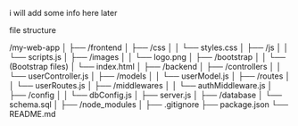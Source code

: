 i will add some info here later

file structure

/my-web-app
│
├── /frontend
│   ├── /css
│   │   └── styles.css
│   ├── /js
│   │   └── scripts.js
│   ├── /images
│   │   └── logo.png
│   ├── /bootstrap
│   │   └── (Bootstrap files)
│   └── index.html
│
├── /backend
│   ├── /controllers
│   │   └── userController.js
│   ├── /models
│   │   └── userModel.js
│   ├── /routes
│   │   └── userRoutes.js
│   ├── /middlewares
│   │   └── authMiddleware.js
│   ├── /config
│   │   └── dbConfig.js
│   ├── server.js
│
├── /database
│   └── schema.sql
│
├── /node_modules
│
├── .gitignore
├── package.json
└── README.md
